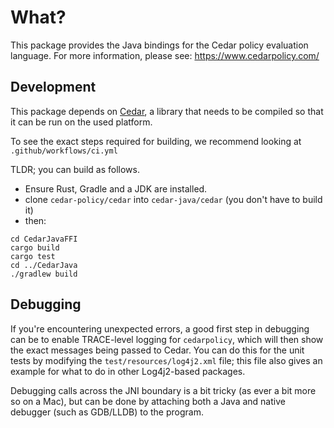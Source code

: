 # What?

This package provides the Java bindings for the Cedar policy evaluation language.
For more information, please see: https://www.cedarpolicy.com/

## Development
This package depends on [Cedar](https://www.cedarpolicy.com/), a library
that needs to be compiled so that it can be run on the used platform.

To see the exact steps required for building, we recommend looking at `.github/workflows/ci.yml`

TLDR; you can build as follows.

- Ensure Rust, Gradle and a JDK are installed.
- clone `cedar-policy/cedar` into `cedar-java/cedar` (you don't have to build it)
- then:
```
cd CedarJavaFFI
cargo build
cargo test
cd ../CedarJava
./gradlew build
```
## Debugging

If you're encountering unexpected errors, a good first step in debugging can be to enable TRACE-level logging for
`cedarpolicy`, which will then show the exact messages being passed to Cedar. You can do this for
the unit tests by modifying the `test/resources/log4j2.xml` file; this file also gives an example for what to do in
other Log4j2-based packages.

Debugging calls across the JNI boundary is a bit tricky (as ever a bit more so on a Mac), but can be done by attaching
both a Java and native debugger (such as GDB/LLDB) to the program.

